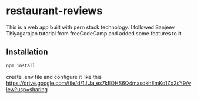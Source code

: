 # restaurant-reviews
This is a web app built with pern stack technology. 
I followed Sanjeev Thiyagarajan tutorial from freeCodeCamp and added some features to it.

## Installation
```bash
npm install
```
create .env file and configure it like this
https://drive.google.com/file/d/1JUa_ex7kEOHS6Q4masdkhEmKo1Zo2cY9/view?usp=sharing
